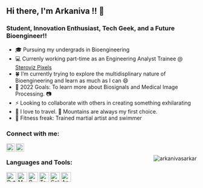 ## Hi there, I'm Arkaniva !!  👋

### Student, Innovation Enthusiast, Tech Geek, and a Future Bioengineer!!


- 🎓 Pursuing my undergrads in Bioengineering
- 💻 Currenly working part-time as an Engineering Analyst Trainee @ [Steroviz Pixels]
- 🍀 I’m currently trying to explore the multidisplinary nature of Bioengineering and learn as much as I can 😄
- 🥅 2022 Goals: To learn more about Biosignals and Medical Image Processing. 📷
- ⚡ Looking to collaborate with others in creating something exhilarating
- 🚆 I love to travel. 🗻 Mountains are always my first choice.
- 💪 Fitness freak: Trained martial artist and swimmer


### Connect with me:

[<img align="left" alt="ArkanivaSarkar | Twitter" width="22px" src="https://logodownload.org/wp-content/uploads/2014/09/twitter-logo-6.png" />][twitter]

[<img align="left" alt="arkaniva-sarkar | LinkedIn" width="22px" src="https://cdn-icons-png.flaticon.com/512/174/174857.png" />][linkedin]



<br />
<p><img align="right" src="https://github-readme-stats.vercel.app/api/top-langs?username=arkanivasarkar&show_icons=true&locale=en&layout=compact" alt="arkanivasarkar" /></p>

### Languages and Tools:

<img align="left" alt="Python" width="26px" src="https://upload.wikimedia.org/wikipedia/commons/thumb/c/c3/Python-logo-notext.svg/2048px-Python-logo-notext.svg.png" />
<img align="left" alt="MATLAB" width="26px" src="https://upload.wikimedia.org/wikipedia/commons/thumb/2/21/Matlab_Logo.png/668px-Matlab_Logo.png" />
<img align="left" alt="R" width="26px" src="https://upload.wikimedia.org/wikipedia/commons/thumb/1/1b/R_logo.svg/2560px-R_logo.svg.png" />
<img align="left" alt="Tensorflow" width="26px" src="https://upload.wikimedia.org/wikipedia/commons/thumb/2/2d/Tensorflow_logo.svg/1200px-Tensorflow_logo.svg.png" />
<img align="left" alt="Solidworks" width="26px" src="https://www.logolynx.com/images/logolynx/82/821849d7a753b2b23d57a66754f65091.png" />
<img align="left" alt="Ansys" width="26px" src="https://upload.wikimedia.org/wikipedia/commons/0/0b/Ansys_logo.jpg" />




[Steroviz Pixels]: https://steroviz.com/
[linkedin]: https://www.linkedin.com/in/arkaniva-sarkar/
[twitter]: https://twitter.com/ArkanivaSarkar
